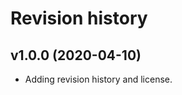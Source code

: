 Revision history
===================

v1.0.0 (2020-04-10)
--------------------

* Adding revision history and license.
